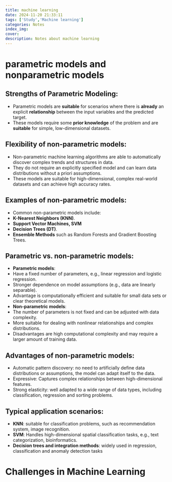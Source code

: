```yaml
---
title: machine learning
date: 2024-11-20 21:33:11
tags: ['Study','Machine learning']
categories: Notes
index_img:
cover:
description: Notes about machine learning
---
```

# parametric models and nonparametric models

## **Strengths of Parametric Modeling**: 
- Parametric models are **suitable** for scenarios where there is **already** an explicit **relationship** between the input variables and the predicted target.
- These models require some **prior knowledge** of the problem and are **suitable** for simple, low-dimensional datasets.

## **Flexibility of non-parametric models**: 
- Non-parametric machine learning algorithms are able to automatically discover complex trends and structures in data.
- They do not require an explicitly specified model and can learn data distributions without a priori assumptions.
- These models are suitable for high-dimensional, complex real-world datasets and can achieve high accuracy rates.

## **Examples of non-parametric models**: 
- Common non-parametric models include: 
- **K-Nearest Neighbors (KNN)**. 
- **Support Vector Machines, SVM** 
- **Decision Trees (DT)**. 
- **Ensemble Methods** such as Random Forests and Gradient Boosting Trees.

## **Parametric vs. non-parametric models**: 
- **Parametric models**:
- Have a fixed number of parameters, e.g., linear regression and logistic regression.
- Stronger dependence on model assumptions (e.g., data are linearly separable).
- Advantage is computationally efficient and suitable for small data sets or clear theoretical models.
- **Non-parametric models**:
- The number of parameters is not fixed and can be adjusted with data complexity.
- More suitable for dealing with nonlinear relationships and complex distributions.
- Disadvantages are high computational complexity and may require a larger amount of training data.

## **Advantages of non-parametric models**: 
- Automatic pattern discovery: no need to artificially define data distributions or assumptions, the model can adapt itself to the data.
- Expressive: Captures complex relationships between high-dimensional features.
- Strong elasticity: well adapted to a wide range of data types, including classification, regression and sorting problems.

## **Typical application scenarios**:
- **KNN**: suitable for classification problems, such as recommendation system, image recognition.
- **SVM**: Handles high-dimensional spatial classification tasks, e.g., text categorization, bioinformatics.
- **Decision trees and integration methods**: widely used in regression, classification and anomaly detection tasks

# Challenges in Machine Learning